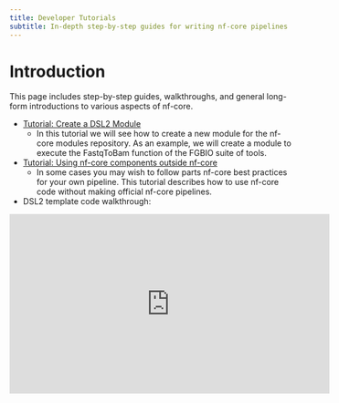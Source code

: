 ```yaml
---
title: Developer Tutorials
subtitle: In-depth step-by-step guides for writing nf-core pipelines
---
```


# Introduction

This page includes step-by-step guides, walkthroughs, and general long-form introductions to various aspects of nf-core.

- [Tutorial: Create a DSL2 Module](tutorials/dsl2_modules_tutorial)
  - In this tutorial we will see how to create a new module for the nf-core modules repository. As an example, we will create a module to execute the FastqToBam function of the FGBIO suite of tools.
- [Tutorial: Using nf-core components outside nf-core](tutorials/unofficial_pipelines.md)
  - In some cases you may wish to follow parts nf-core best practices for your own pipeline. This tutorial describes how to use nf-core code without making official nf-core pipelines.
- DSL2 template code walkthrough:

<div class="embed-responsive embed-responsive-16by9">
    <iframe width="560" height="315" src="https://www.youtube.com/embed/0xjc7PkF1Bc" title="YouTube video player" frameborder="0" allow="accelerometer; autoplay; clipboard-write; encrypted-media; gyroscope; picture-in-picture" allowfullscreen></iframe>
</div>
